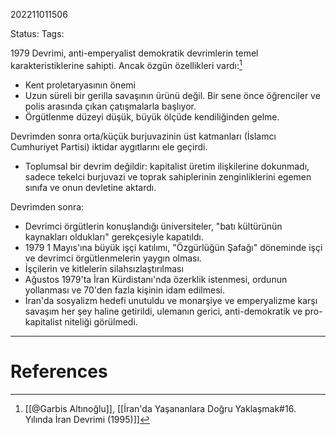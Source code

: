 202211011506

Status: 
Tags: 

1979 Devrimi, anti-emperyalist demokratik devrimlerin temel karakteristiklerine sahipti. Ancak özgün özellikleri vardı:[^1]
- Kent proletaryasının önemi
- Uzun süreli bir gerilla savaşının ürünü değil. Bir sene önce öğrenciler ve polis arasında çıkan çatışmalarla başlıyor.
- Örgütlenme düzeyi düşük, büyük ölçüde kendiliğinden gelme.

Devrimden sonra orta/küçük burjuvazinin üst katmanları (İslamcı Cumhuriyet Partisi) iktidar aygıtlarını ele geçirdi.
- Toplumsal bir devrim değildir: kapitalist üretim ilişkilerine dokunmadı, sadece tekelci burjuvazi ve toprak sahiplerinin zenginliklerini egemen sınıfa ve onun devletine aktardı.

Devrimden sonra:
- Devrimci örgütlerin konuşlandığı üniversiteler, "batı kültürünün kaynakları oldukları" gerekçesiyle kapatıldı.
- 1979 1 Mayıs'ına büyük işçi katılımı, "Özgürlüğün Şafağı" döneminde işçi ve devrimci örgütlenmelerin yaygın olması.
- İşçilerin ve kitlelerin silahsızlaştırılması
- Ağustos 1979'ta İran Kürdistanı'nda özerklik istenmesi, ordunun yollanması ve 70'den fazla kişinin idam edilmesi.
- İran'da sosyalizm hedefi unutuldu ve monarşiye ve emperyalizme karşı savaşım her şey haline getirildi, ulemanın gerici, anti-demokratik ve pro-kapitalist niteliği görülmedi.
---
# References

[^1]: [[@Garbis Altınoğlu]], [[İran'da Yaşananlara Doğru Yaklaşmak#16. Yılında İran Devrimi (1995)]]